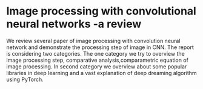 # Image processing with convolutional neural networks -a review

 We review several paper of image processing with convolution neural network and demonstrate the processing step of image in CNN. The report is considering two categories. The one category we try to
 overview the image processing step, comparative analysis,comparametric equation of image processing. In second category we overview about some popular libraries in deep learning and a vast explanation of deep dreaming algorithm using PyTorch.
